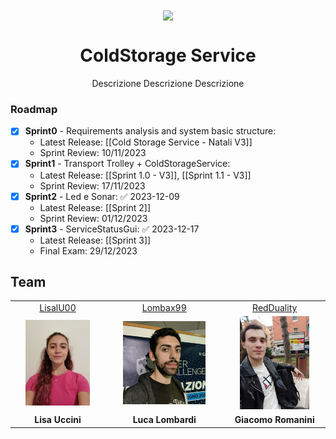 </div>

<div align="center">
  <img align="center" width="25%" src="commons/resources/imgs/walle.jpg"/>
  
  <h1>ColdStorage Service</h1>
  
Descrizione Descrizione Descrizione
  
</div>

### Roadmap
- [x] **Sprint0** - Requirements analysis and system basic structure: 
  - Latest Release: [[Cold Storage Service - Natali V3]]
  - Sprint Review: 10/11/2023
- [x] **Sprint1** - Transport Trolley + ColdStorageService: 
  - Latest Release: [[Sprint 1.0 - V3]], [[Sprint 1.1 - V3]]
  - Sprint Review: 17/11/2023
- [x] **Sprint2** - Led e Sonar: ✅ 2023-12-09
  - Latest Release: [[Sprint 2]]
  - Sprint Review: 01/12/2023
- [x] **Sprint3** - ServiceStatusGui: ✅ 2023-12-17
  - Latest Release: [[Sprint 3]]
  - Final Exam: 29/12/2023

## Team
<table>
  <!--<tr align="center"><td colspan="3"><b>Team BCR</b></td></tr>-->
  <tr align="center">
    <td><a href="https://github.com/LisaIU00">LisalU00</a></td>
    <td><a href="https://github.com/Lombax99">Lombax99</a></td>
    <td><a href="https://github.com/RedDuality">RedDuality</a></td>
  </tr>
    <tr align="center">
    <td><img width="75%" src=".\LisaUccini.png"></td>
    <td><img width="75%" src=".\LucaLombardi.jpg"></td>
    <td><img width="75%" src=".\GiacomoRomanini.jpg"></td>
  </tr>
  <tr align="center">
    <td><b>Lisa Uccini</b></td>
    <td><b>Luca Lombardi</b></td>
    <td><b>Giacomo Romanini</b></td>
  </tr>
</table>
